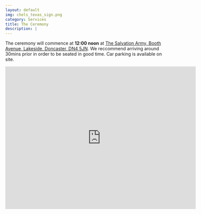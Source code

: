 ```yaml
---
layout: default
img: chels_texas_sign.png
category: Services
title: The Ceremony
description: |
---
```


The ceremony will commence at **12:00 noon** at [The Salvation Army, Booth Avenue, Lakeside, Doncaster, DN4 5JN](https://www.salvationarmy.org.uk/doncaster). We reccommend arriving around 30mins prior in order to be seated in good time. Car parking is available on site.

<iframe src="https://www.google.com/maps/embed?pb=!1m18!1m12!1m3!1d1186.20637500421!2d-1.099282073674303!3d53.514685044979124!2m3!1f0!2f0!3f0!3m2!1i1024!2i768!4f13.1!3m3!1m2!1s0x48790e8abc397281%3A0xf52602aa8c55f09d!2sThe+Salvation+Army!5e0!3m2!1sen!2suk!4v1513110237165" width="600" height="450" frameborder="0" style="border:0" allowfullscreen></iframe>
